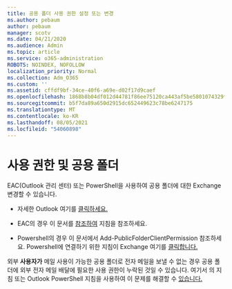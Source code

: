 ```yaml
---
title: 공용 폴더 사용 권한 설정 또는 변경
ms.author: pebaum
author: pebaum
manager: scotv
ms.date: 04/21/2020
ms.audience: Admin
ms.topic: article
ms.service: o365-administration
ROBOTS: NOINDEX, NOFOLLOW
localization_priority: Normal
ms.collection: Adm_O365
ms.custom: ''
ms.assetid: cffdf9bf-34ce-40f6-a69e-d02f17d9caef
ms.openlocfilehash: 1868b8b04df012d44781f86ee75120ca443af5be5801074329f17c0e40a5acc7
ms.sourcegitcommit: b5f7da89a650d2915dc652449623c78be6247175
ms.translationtype: MT
ms.contentlocale: ko-KR
ms.lasthandoff: 08/05/2021
ms.locfileid: "54060898"
---
```

# <a name="permissions-and-public-folders"></a>사용 권한 및 공용 폴더

EAC(Outlook 관리 센터) 또는 PowerShell을 사용하여 공용 폴더에 대한 Exchange 변경할 수 있습니다.
  
- 자세한 Outlook 여기를 [클릭하세요.](https://support.office.com/article/Set-or-change-permissions-for-a-public-folder-b2e0440c-7873-48ec-9ff2-b1a20b723005.aspx)
    
- EAC의 경우 이 문서를 [참조하여](https://technet.microsoft.com/library/jj651147%28v=exchg.150%29.aspx.aspx#Anchor_1) 지침을 참조하세요. 
    
- Powershell의 경우 [](https://technet.microsoft.com/library/bb124743%28v=exchg.160%29.aspx.aspx) 이 문서에서 Add-PublicFolderClientPermission 참조하세요. Powershell에 연결하기 위한 지침이 Exchange 여기를 [클릭합니다.](https://technet.microsoft.com/library/jj984289%28v=exchg.160%29.aspx.aspx)
    
외부 **사용자가** 메일 사용이 가능한 공용 폴더로 전자 메일을 보낼 수 없는 경우 공용 폴더에 외부 전자 메일 배달에 필요한 사용 권한이 누락된 것일 수 있습니다. 여기서 의 지침 또는 Outlook [](https://technet.microsoft.com/library/aa997560%28v=exchg.150%29.aspx.aspx#Anchor_1)PowerShell 지침을 사용하여 이 문제를 해결할 수 [있습니다.](https://support.microsoft.com/help/2984402/-5.7.1-smtp-550-5.7.1-resolver.rst.authrequired-nondelivery-report-when-external-users-try-to-send-mail-to-mail-enabled-public-folders-in-office-365.aspx)
  

